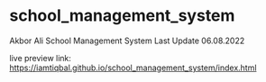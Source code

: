 # school_management_system
Akbor Ali School Management System
Last Update 06.08.2022

live preview link:
https://iamtiqbal.github.io/school_management_system/index.html
